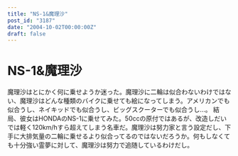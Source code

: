 ```yaml
---
title: "NS-1&魔理沙"
post_id: "3187"
date: "2004-10-02T00:00:00Z"
draft: false
---
```


# NS-1&魔理沙

魔理沙はとにかく何に乗せようか迷った。魔理沙に二輪は似合わないわけではない、魔理沙はどんな種類のバイクに乗せても絵になってしまう。アメリカンでも似合うし、ネイキッドでも似合うし、ビッグスクーターでも似合うし…。 結局、彼女はHONDAのNS-1に乗せてみた。50ccの原付ではあるが、改造しだいでは軽く120km/hすら超えてしまう名車だ。魔理沙は努力家と言う設定だし、下手に大排気量の二輪に乗せるより似合ってるのではないだろうか。何もしなくても十分強い霊夢に対して、魔理沙は努力で追随しているわけだし。
